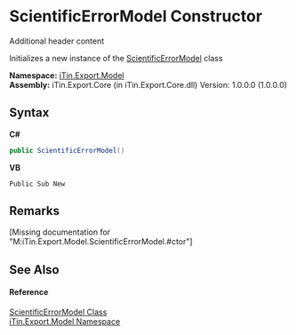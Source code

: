 # ScientificErrorModel Constructor 
Additional header content 

Initializes a new instance of the <a href="408145bd-3b48-82c8-680a-b04be2fa62d5">ScientificErrorModel</a> class

**Namespace:**&nbsp;<a href="ef57ffcc-e95e-b212-5a46-9aa6f5a3511f">iTin.Export.Model</a><br />**Assembly:**&nbsp;iTin.Export.Core (in iTin.Export.Core.dll) Version: 1.0.0.0 (1.0.0.0)

## Syntax

**C#**<br />
``` C#
public ScientificErrorModel()
```

**VB**<br />
``` VB
Public Sub New
```


## Remarks
\[Missing <remarks> documentation for "M:iTin.Export.Model.ScientificErrorModel.#ctor"\]

## See Also


#### Reference
<a href="408145bd-3b48-82c8-680a-b04be2fa62d5">ScientificErrorModel Class</a><br /><a href="ef57ffcc-e95e-b212-5a46-9aa6f5a3511f">iTin.Export.Model Namespace</a><br />